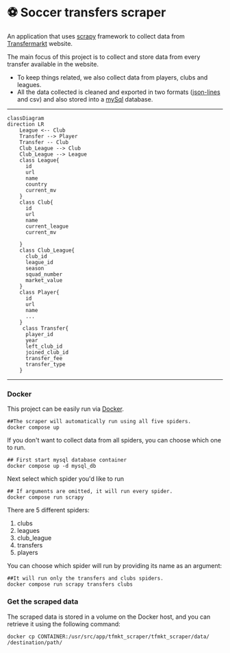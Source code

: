 # :soccer: Soccer transfers scraper

An application that uses [scrapy](https://scrapy.org/) framework to collect data from [Transfermarkt](https://www.transfermarkt.com/) website.

The main focus of this project is to collect and store data from every transfer available in the website.

- To keep things related, we also collect data from players, clubs and leagues.
- All the data collected is cleaned and exported in two formats ([json-lines](https://jsonlines.org/) and csv) and also stored into a [mySql](https://www.mysql.com/) database.

---

```mermaid
classDiagram
direction LR
    League <-- Club
    Transfer --> Player
    Transfer -- Club
    Club_League --> Club
    Club_League --> League
    class League{
      id
      url
      name
      country
      current_mv
    }
    class Club{
      id
      url
      name
      current_league
      current_mv

    }
    class Club_League{
      club_id
      league_id
      season
      squad_number
      market_value
    }
    class Player{
      id
      url
      name
      ...
    }
     class Transfer{
      player_id
      year
      left_club_id
      joined_club_id
      transfer_fee
      transfer_type
    }
```

---

### Docker

This project can be easily run via [Docker](https://www.docker.com/).

```console
##The scraper will automatically run using all five spiders.
docker compose up
```


If you don't want to collect data from all spiders, you can choose which one to run.

```console
## First start mysql database container
docker compose up -d mysql_db
```
Next select which spider you'd like to run
```console
## If arguments are omitted, it will run every spider.
docker compose run scrapy
```

There are 5 different spiders:

1. clubs
2. leagues
3. club_league
4. transfers
5. players

You can choose which spider will run by providing its name as an argument:

```console
##It will run only the transfers and clubs spiders.
docker compose run scrapy transfers clubs
```

### Get the scraped data
The scraped data is stored in a volume on the Docker host, and you can retrieve it using the following command:
```console
docker cp CONTAINER:/usr/src/app/tfmkt_scraper/tfmkt_scraper/data/ /destination/path/
```